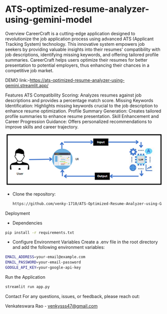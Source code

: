# ATS-optimized-resume-analyzer-using-gemini-model

Overview
CareerCraft is a cutting-edge application designed to revolutionize the job application process using advanced ATS (Applicant Tracking System) technology. This innovative system empowers job seekers by providing valuable insights into their resumes' compatibility with job descriptions, identifying missing keywords, and offering tailored profile summaries. CareerCraft helps users optimize their resumes for better presentation to potential employers, thus enhancing their chances in a competitive job market.

DEMO link:-https://ats-optimized-resume-analyzer-using-gemini.streamlit.app/

Features
ATS Compatibility Scoring: Analyzes resumes against job descriptions and provides a percentage match score.
Missing Keywords Identification: Highlights missing keywords crucial to the job description to enhance resume optimization.
Profile Summary Generation: Creates tailored profile summaries to enhance resume presentation.
Skill Enhancement and Career Progression Guidance: Offers personalized recommendations to improve skills and career trajectory.

![alt text](architceture.png)  

- Clone the repository:
    ```sh
    https://github.com/venky-1710/ATS-Optimized-Resume-Analyzer-using-Gemini.git
    ```

Deployment 

- Dependencies

```sh
pip install -r requirements.txt
```

- Configure Environment Variables
Create a .env file in the root directory and add the following environment variables:
```sh
EMAIL_ADDRESS=your-email@example.com
EMAIL_PASSWORD=your-email-password
GOOGLE_API_KEY=your-google-api-key
```

Run the Application
```sh
streamlit run app.py
```

Contact
For any questions, issues, or feedback, please reach out:

Venkateswara Rao - venkysss47@gmail.com
